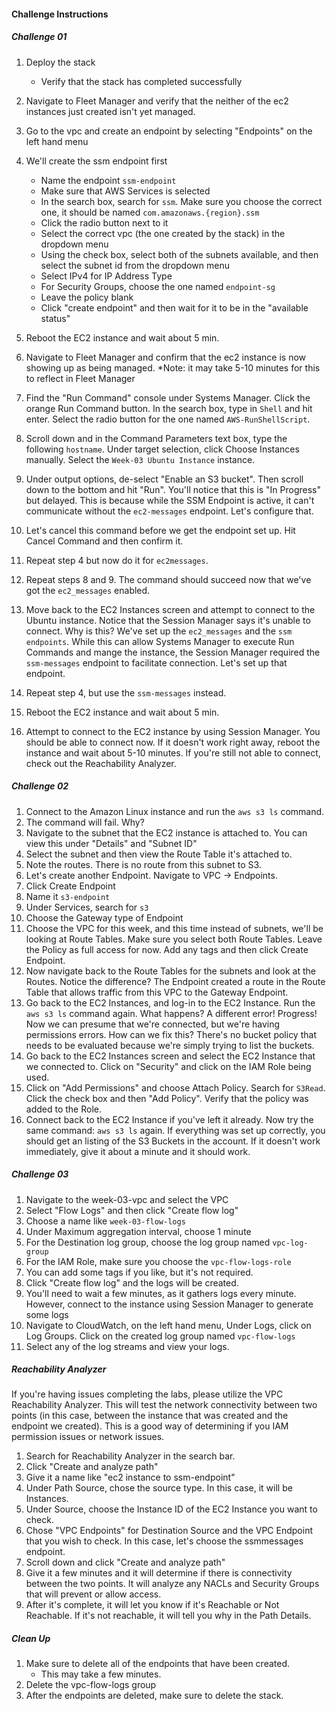 #### Challenge Instructions
##### Challenge 01
1) Deploy the stack 
   - Verify that the stack has completed successfully 

2) Navigate to Fleet Manager and verify that the neither of the ec2 instances just created isn't yet managed. 

3) Go to the vpc and create an endpoint by selecting "Endpoints" on the left hand menu 
4) We'll create the ssm endpoint first 
   - Name the endpoint `ssm-endpoint` 
   - Make sure that AWS Services is selected
   - In the search box, search for `ssm`. Make sure you choose the correct one, it should be named `com.amazonaws.{region}.ssm`
   - Click the radio button next to it 
   - Select the correct vpc (the one created by the stack) in the dropdown menu
   - Using the check box, select both of the subnets available, and then select the subnet id from the dropdown menu
   - Select IPv4 for IP Address Type
   - For Security Groups, choose the one named `endpoint-sg`
   - Leave the policy blank 
   - Click "create endpoint" and then wait for it to be in the "available status" 
5) Reboot the EC2 instance and wait about 5 min. 
6) Navigate to Fleet Manager and confirm that the ec2 instance is now showing up as being managed. 
   *Note: it may take 5-10 minutes for this to reflect in Fleet Manager
7) Find the "Run Command" console under Systems Manager. Click the orange Run Command button. In the search box, type in `Shell` and hit enter. Select the radio button for the one named `AWS-RunShellScript`. 
8) Scroll down and in the Command Parameters text box, type the following `hostname`. Under target selection, click Choose Instances manually. Select the `Week-03 Ubuntu Instance` instance. 
9) Under output options, de-select "Enable an S3 bucket". Then scroll down to the bottom and hit "Run". You'll notice that this is "In Progress" but delayed. This is because while the SSM Endpoint is active, 
it can't communicate without the `ec2-messages` endpoint. Let's configure that.
10) Let's cancel this command before we get the endpoint set up. Hit Cancel Command and then confirm it. 
10) Repeat step 4 but now do it for `ec2messages`.
11) Repeat steps 8 and 9. The command should succeed now that we've got the `ec2_messages` enabled. 
12) Move back to the EC2 Instances screen and attempt to connect to the Ubuntu instance. Notice that the Session Manager says it's unable to connect. Why is this? We've set up the `ec2_messages` and the `ssm endpoints`. 
    While this can allow Systems Manager to execute Run Commands and mange the instance, the Session Manager required the `ssm-messages` endpoint to facilitate connection. Let's set up that endpoint. 
13) Repeat step 4, but use the `ssm-messages` instead.  
11) Reboot the EC2 instance and wait about 5 min. 
12) Attempt to connect to the EC2 instance by using Session Manager. You should be able to connect now. If it doesn't work right away, reboot the instance and wait about 5-10 minutes. If you're still not able to connect, check out the Reachability Analyzer. 


##### Challenge 02
1) Connect to the Amazon Linux instance and run the `aws s3 ls` command.
2) The command will fail. Why? 
3) Navigate to the subnet that the EC2 instance is attached to. You can view this under "Details" and "Subnet ID" 
4) Select the subnet and then view the Route Table it's attached to. 
5) Note the routes. There is no route from this subnet to S3. 
6) Let's create another Endpoint. Navigate to VPC -> Endpoints. 
7) Click Create Endpoint
8) Name it `s3-endpoint` 
9) Under Services, search for `s3` 
10) Choose the Gateway type of Endpoint
11) Choose the VPC for this week, and this time instead of subnets, we'll be looking at Route Tables. Make sure you select both Route Tables. Leave the Policy as full access for now. Add any tags and then click Create Endpoint. 
12) Now navigate back to the Route Tables for the subnets and look at the Routes. Notice the difference? The Endpoint created a route in the Route Table that allows traffic from this VPC to the Gateway Endpoint. 
13) Go back to the EC2 Instances, and log-in to the EC2 Instance. Run the `aws s3 ls` command again. What happens? A different error! Progress! Now we can presume that we're connected, but we're having permissions errors. How can we fix this? There's no bucket policy that needs to be evaluated because we're simply trying to list the buckets. 
14) Go back to the EC2 Instances screen and select the EC2 Instance that we connected to. Click on "Security" and click on the IAM Role being used.
15) Click on "Add Permissions" and choose Attach Policy. Search for `S3Read`. Click the check box and then "Add Policy". Verify that the policy was added to the Role. 
16) Connect back to the EC2 Instance if you've left it already. Now try the same command: `aws s3 ls` again. If everything was set up correctly, you should get an listing of the S3 Buckets in the account. If it doesn't work immediately, give it about a minute and it should work. 

##### Challenge 03
1) Navigate to the week-03-vpc and select the VPC 
2) Select "Flow Logs" and then click "Create flow log" 
3) Choose a name like `week-03-flow-logs`
4) Under Maximum aggregation interval, choose 1 minute 
5) For the Destination log group, choose the log group named `vpc-log-group`
6) For the IAM Role, make sure you choose the `vpc-flow-logs-role` 
7) You can add some tags if you like, but it's not required. 
8) Click "Create flow log" and the logs will be created. 
9) You'll need to wait a few minutes, as it gathers logs every minute. However, connect to the instance using Session Manager to generate some logs 
10) Navigate to CloudWatch, on the left hand menu, Under Logs, click on Log Groups. Click on the created log group named `vpc-flow-logs`
11) Select any of the log streams and view your logs. 

##### Reachability Analyzer
If you're having issues completing the labs, please utilize the VPC Reachability Analyzer. This will test the network connectivity between two points (in this case, between the instance that was created and the endpoint we created). This is a good way of determining if you IAM permission issues or network issues. 
1) Search for Reachability Analyzer in the search bar. 
2) Click "Create and analyze path"
3) Give it a name like "ec2 instance to ssm-endpoint"
4) Under Path Source, chose the source type. In this case, it will be Instances. 
5) Under Source, choose the Instance ID of the EC2 Instance you want to check. 
6) Chose "VPC Endpoints" for Destination Source and the VPC Endpoint that you wish to check. In this case, let's choose the ssmmessages endpoint. 
7) Scroll down and click "Create and analyze path" 
8) Give it a few minutes and it will determine if there is connectivity between the two points. It will analyze any NACLs and Security Groups that will prevent or allow access. 
9) After it's complete, it will let you know if it's Reachable or Not Reachable. If it's not reachable, it will tell you why in the Path Details.

##### Clean Up
1) Make sure to delete all of the endpoints that have been created. 
   - This may take a few minutes. 
2) Delete the vpc-flow-logs group
3) After the endpoints are deleted, make sure to delete the stack. 

